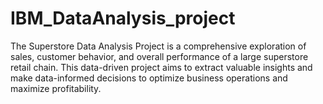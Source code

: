 # IBM_DataAnalysis_project
The Superstore Data Analysis Project is a comprehensive exploration of sales, customer behavior, and overall performance of a large superstore retail chain. This data-driven project aims to extract valuable insights and make data-informed decisions to optimize business operations and maximize profitability.
